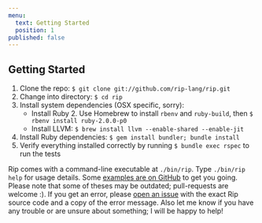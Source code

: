 ```yaml
---
menu:
  text: Getting Started
  position: 1
published: false
---
```


## Getting Started

1. Clone the repo: `$ git clone git://github.com/rip-lang/rip.git`
2. Change into directory: `$ cd rip`
3. Install system dependencies (OSX specific, sorry):
   * Install Ruby 2. Use Homebrew to install `rbenv` and `ruby-build`, then `$ rbenv install ruby-2.0.0-p0`
   * Install LLVM: `$ brew install llvm --enable-shared --enable-jit`
4. Install Ruby dependencies: `$ gem install bundler; bundle install`
5. Verify everything installed correctly by running `$ bundle exec rspec` to run the tests

Rip comes with a command-line executable at `./bin/rip`. Type `./bin/rip help` for usage details. Some [examples are on GitHub](https://github.com/rip-lang/samples) to get you going. Please note that some of theses may be outdated; pull-requests are welcome :). If you get an error, please [open an issue](https://github.com/rip-lang/rip/issues) with the exact Rip source code and a copy of the error message. Also let me know if you have any trouble or are unsure about something; I will be happy to help!
